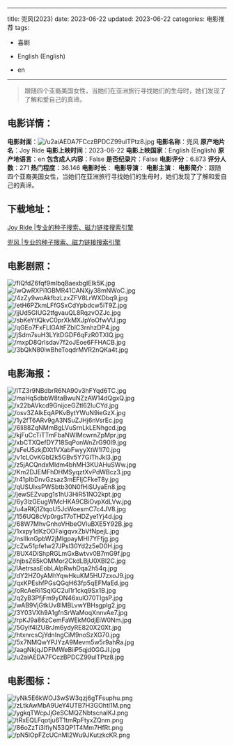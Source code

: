 
---
title: 兜风(2023)
date: 2023-06-22
updated: 2023-06-22
categories: 电影推荐
tags:
- 喜剧

- English (English)
- en
---


> 跟随四个亚裔美国女性，当她们在亚洲旅行寻找她们的生母时，她们发现了了解和爱自己的真谛。

## **电影详情**：

**电影封面**：<img src="https://image.tmdb.org/t/p/w200/u2aiAEDA7FCczBPDCZ99ulTPtz8.jpg" alt="/u2aiAEDA7FCczBPDCZ99ulTPtz8.jpg" title="/u2aiAEDA7FCczBPDCZ99ulTPtz8.jpg">
**电影名称**：兜风
**原产地片名**：Joy Ride
**电影上映时间**：2023-06-22
**电影上映国家**：English (English)
**原产地语言**：en
**包含成人内容**：False
**是否纪录片**：False
**电影评分**：6.873
**评分人数**：271
**热门程度**：36.146
**电影时长**：
**电影导演**：
**电影主演**：
**电影简介**：跟随四个亚裔美国女性，当她们在亚洲旅行寻找她们的生母时，她们发现了了解和爱自己的真谛。

## **下载地址**：
[Joy Ride |专业的种子搜索、磁力链接搜索引擎](https://movie.amd794.com:2083/?search=Joy%20Ride&ordering=&mode=match_phrase&page_size=10&page=1)

[兜风 |专业的种子搜索、磁力链接搜索引擎](https://movie.amd794.com:2083/?search=%E5%85%9C%E9%A3%8E&ordering=&mode=match_phrase&page_size=10&page=1)
 

## **电影剧照**：
<img src="https://image.tmdb.org/t/p/original/fIQfdZ6fqf9mIbqBaexbgIEIk5K.jpg" alt="/fIQfdZ6fqf9mIbqBaexbgIEIk5K.jpg" title="/fIQfdZ6fqf9mIbqBaexbgIEIk5K.jpg"><img src="https://image.tmdb.org/t/p/original/wQwRXPi1GBMR41CANXjy38mNWoC.jpg" alt="/wQwRXPi1GBMR41CANXjy38mNWoC.jpg" title="/wQwRXPi1GBMR41CANXjy38mNWoC.jpg"><img src="https://image.tmdb.org/t/p/original/4zZy9woAkfbzLzxZFV8LrWXDbq9.jpg" alt="/4zZy9woAkfbzLzxZFV8LrWXDbq9.jpg" title="/4zZy9woAkfbzLzxZFV8LrWXDbq9.jpg"><img src="https://image.tmdb.org/t/p/original/etH6PZkmLFfGSxCdYpbdcw5iT9Z.jpg" alt="/etH6PZkmLFfGSxCdYpbdcw5iT9Z.jpg" title="/etH6PZkmLFfGSxCdYpbdcw5iT9Z.jpg"><img src="https://image.tmdb.org/t/p/original/jjUd5GIUG2tfgvauQL8RqzvOZJc.jpg" alt="/jjUd5GIUG2tfgvauQL8RqzvOZJc.jpg" title="/jjUd5GIUG2tfgvauQL8RqzvOZJc.jpg"><img src="https://image.tmdb.org/t/p/original/sbKeYtlQkvC0prXkMXJpYoOfwVU.jpg" alt="/sbKeYtlQkvC0prXkMXJpYoOfwVU.jpg" title="/sbKeYtlQkvC0prXkMXJpYoOfwVU.jpg"><img src="https://image.tmdb.org/t/p/original/qGEo7FxFLlGAltFZblC3rnhzDP4.jpg" alt="/qGEo7FxFLlGAltFZblC3rnhzDP4.jpg" title="/qGEo7FxFLlGAltFZblC3rnhzDP4.jpg"><img src="https://image.tmdb.org/t/p/original/jSdm7suH3LYitDGDF6qFzR0TXIQ.jpg" alt="/jSdm7suH3LYitDGDF6qFzR0TXIQ.jpg" title="/jSdm7suH3LYitDGDF6qFzR0TXIQ.jpg"><img src="https://image.tmdb.org/t/p/original/mxpD8QrIsdav7f2oJEoe6FFHACB.jpg" alt="/mxpD8QrIsdav7f2oJEoe6FFHACB.jpg" title="/mxpD8QrIsdav7f2oJEoe6FFHACB.jpg"><img src="https://image.tmdb.org/t/p/original/3bQkN80lwBheToqdrMVR2nQKa4t.jpg" alt="/3bQkN80lwBheToqdrMVR2nQKa4t.jpg" title="/3bQkN80lwBheToqdrMVR2nQKa4t.jpg">

## **电影海报**：
<img src="https://image.tmdb.org/t/p/original/lTZ3r9NBdbrR6NA90v3hFYqd6TC.jpg" alt="/lTZ3r9NBdbrR6NA90v3hFYqd6TC.jpg" title="/lTZ3r9NBdbrR6NA90v3hFYqd6TC.jpg"><img src="https://image.tmdb.org/t/p/original/maHq5dbbW8taBwuNZzAW14dQgxQ.jpg" alt="/maHq5dbbW8taBwuNZzAW14dQgxQ.jpg" title="/maHq5dbbW8taBwuNZzAW14dQgxQ.jpg"><img src="https://image.tmdb.org/t/p/original/x22bAVkcd9GnijceGZtI62IuCYd.jpg" alt="/x22bAVkcd9GnijceGZtI62IuCYd.jpg" title="/x22bAVkcd9GnijceGZtI62IuCYd.jpg"><img src="https://image.tmdb.org/t/p/original/osv3ZAlkEqAPKvBytYWuN9ieGzX.jpg" alt="/osv3ZAlkEqAPKvBytYWuN9ieGzX.jpg" title="/osv3ZAlkEqAPKvBytYWuN9ieGzX.jpg"><img src="https://image.tmdb.org/t/p/original/1y2fT6ARv9gA3NSuZJHj6nVsrEc.jpg" alt="/1y2fT6ARv9gA3NSuZJHj6nVsrEc.jpg" title="/1y2fT6ARv9gA3NSuZJHj6nVsrEc.jpg"><img src="https://image.tmdb.org/t/p/original/6Ii88ZqNMmBgLVuSrnLkLENhgcd.jpg" alt="/6Ii88ZqNMmBgLVuSrnLkLENhgcd.jpg" title="/6Ii88ZqNMmBgLVuSrnLkLENhgcd.jpg"><img src="https://image.tmdb.org/t/p/original/kjFuCcTiTTmFbaNWIMcwrnZpMpr.jpg" alt="/kjFuCcTiTTmFbaNWIMcwrnZpMpr.jpg" title="/kjFuCcTiTTmFbaNWIMcwrnZpMpr.jpg"><img src="https://image.tmdb.org/t/p/original/xbCTXQefDY718SqPonWnZrG90I9.jpg" alt="/xbCTXQefDY718SqPonWnZrG90I9.jpg" title="/xbCTXQefDY718SqPonWnZrG90I9.jpg"><img src="https://image.tmdb.org/t/p/original/sFeU5zkjDXt1VXabFwyyXtW1l70.jpg" alt="/sFeU5zkjDXt1VXabFwyyXtW1l70.jpg" title="/sFeU5zkjDXt1VXabFwyyXtW1l70.jpg"><img src="https://image.tmdb.org/t/p/original/v1cLOvKGbI2k5GBv5Y7GIThJkl3.jpg" alt="/v1cLOvKGbI2k5GBv5Y7GIThJkl3.jpg" title="/v1cLOvKGbI2k5GBv5Y7GIThJkl3.jpg"><img src="https://image.tmdb.org/t/p/original/z5jACQndxMIdm4bhMH3KUAHuSWw.jpg" alt="/z5jACQndxMIdm4bhMH3KUAHuSWw.jpg" title="/z5jACQndxMIdm4bhMH3KUAHuSWw.jpg"><img src="https://image.tmdb.org/t/p/original/Km2DJEMFhDHMSyqztXvPdWBcz3.jpg" alt="/Km2DJEMFhDHMSyqztXvPdWBcz3.jpg" title="/Km2DJEMFhDHMSyqztXvPdWBcz3.jpg"><img src="https://image.tmdb.org/t/p/original/r41pIbDnvGzsaz3mEFIjCFkeT8y.jpg" alt="/r41pIbDnvGzsaz3mEFIjCFkeT8y.jpg" title="/r41pIbDnvGzsaz3mEFIjCFkeT8y.jpg"><img src="https://image.tmdb.org/t/p/original/qUSUlxsPWSbtb30N0fHiSUyaEn8.jpg" alt="/qUSUlxsPWSbtb30N0fHiSUyaEn8.jpg" title="/qUSUlxsPWSbtb30N0fHiSUyaEn8.jpg"><img src="https://image.tmdb.org/t/p/original/jewSEZvupg1s1hU3HiR51NO2kpt.jpg" alt="/jewSEZvupg1s1hU3HiR51NO2kpt.jpg" title="/jewSEZvupg1s1hU3HiR51NO2kpt.jpg"><img src="https://image.tmdb.org/t/p/original/6y3lzGEugWMcHKA9CBiOvpXdLVw.jpg" alt="/6y3lzGEugWMcHKA9CBiOvpXdLVw.jpg" title="/6y3lzGEugWMcHKA9CBiOvpXdLVw.jpg"><img src="https://image.tmdb.org/t/p/original/u4aRKj1ZtqoU5JcWoesmC7c4JV8.jpg" alt="/u4aRKj1ZtqoU5JcWoesmC7c4JV8.jpg" title="/u4aRKj1ZtqoU5JcWoesmC7c4JV8.jpg"><img src="https://image.tmdb.org/t/p/original/156UQ8cVp0rgsT7oTHDZye1Yj4d.jpg" alt="/156UQ8cVp0rgsT7oTHDZye1Yj4d.jpg" title="/156UQ8cVp0rgsT7oTHDZye1Yj4d.jpg"><img src="https://image.tmdb.org/t/p/original/68W7MhvGnhoVHbeOVIuBXE5Y92B.jpg" alt="/68W7MhvGnhoVHbeOVIuBXE5Y92B.jpg" title="/68W7MhvGnhoVHbeOVIuBXE5Y92B.jpg"><img src="https://image.tmdb.org/t/p/original/1xxpy1dKzODFaigqvxZbVfNpejL.jpg" alt="/1xxpy1dKzODFaigqvxZbVfNpejL.jpg" title="/1xxpy1dKzODFaigqvxZbVfNpejL.jpg"><img src="https://image.tmdb.org/t/p/original/nsIIknGpbW2jMlgpayMHI7YFfjg.jpg" alt="/nsIIknGpbW2jMlgpayMHI7YFfjg.jpg" title="/nsIIknGpbW2jMlgpayMHI7YFfjg.jpg"><img src="https://image.tmdb.org/t/p/original/cZw51pfe1w27JPsl30Yd2z5eD0H.jpg" alt="/cZw51pfe1w27JPsl30Yd2z5eD0H.jpg" title="/cZw51pfe1w27JPsl30Yd2z5eD0H.jpg"><img src="https://image.tmdb.org/t/p/original/8UX4DiShpRGLmGxBwtvv0B7mG9f.jpg" alt="/8UX4DiShpRGLmGxBwtvv0B7mG9f.jpg" title="/8UX4DiShpRGLmGxBwtvv0B7mG9f.jpg"><img src="https://image.tmdb.org/t/p/original/njbsZ65kOMMor2CkdLBjU0XBI2C.jpg" alt="/njbsZ65kOMMor2CkdLBjU0XBI2C.jpg" title="/njbsZ65kOMMor2CkdLBjU0XBI2C.jpg"><img src="https://image.tmdb.org/t/p/original/lAetrsasEobLAlpRwhDqa2h54q.jpg" alt="/lAetrsasEobLAlpRwhDqa2h54q.jpg" title="/lAetrsasEobLAlpRwhDqa2h54q.jpg"><img src="https://image.tmdb.org/t/p/original/dY2HZ0yAMhYqwHkuKM5HU7zxoJ9.jpg" alt="/dY2HZ0yAMhYqwHkuKM5HU7zxoJ9.jpg" title="/dY2HZ0yAMhYqwHkuKM5HU7zxoJ9.jpg"><img src="https://image.tmdb.org/t/p/original/qxKPEshfPGsQGqH63fp5qEFMaEd.jpg" alt="/qxKPEshfPGsQGqH63fp5qEFMaEd.jpg" title="/qxKPEshfPGsQGqH63fp5qEFMaEd.jpg"><img src="https://image.tmdb.org/t/p/original/oRcAeRi1SqlGC2uI1r1ckq9Sx1B.jpg" alt="/oRcAeRi1SqlGC2uI1r1ckq9Sx1B.jpg" title="/oRcAeRi1SqlGC2uI1r1ckq9Sx1B.jpg"><img src="https://image.tmdb.org/t/p/original/q2yB3PfjFm9yDN46xulO70TIgsP.jpg" alt="/q2yB3PfjFm9yDN46xulO70TIgsP.jpg" title="/q2yB3PfjFm9yDN46xulO70TIgsP.jpg"><img src="https://image.tmdb.org/t/p/original/wAB9VjGtkUv8lMBLvwYBHsgplg2.jpg" alt="/wAB9VjGtkUv8lMBLvwYBHsgplg2.jpg" title="/wAB9VjGtkUv8lMBLvwYBHsgplg2.jpg"><img src="https://image.tmdb.org/t/p/original/3Y03VXh9A1gfnSrWaMoqXnnvAe7.jpg" alt="/3Y03VXh9A1gfnSrWaMoqXnnvAe7.jpg" title="/3Y03VXh9A1gfnSrWaMoqXnnvAe7.jpg"><img src="https://image.tmdb.org/t/p/original/rpKJ9a86zCemFaWEkM0djEiW0Nm.jpg" alt="/rpKJ9a86zCemFaWEkM0djEiW0Nm.jpg" title="/rpKJ9a86zCemFaWEkM0djEiW0Nm.jpg"><img src="https://image.tmdb.org/t/p/original/5GyIf4lZU8rJm6ydyRE820X20Xt.jpg" alt="/5GyIf4lZU8rJm6ydyRE820X20Xt.jpg" title="/5GyIf4lZU8rJm6ydyRE820X20Xt.jpg"><img src="https://image.tmdb.org/t/p/original/htxnrcsCjYdnIngCiM9noSzXG70.jpg" alt="/htxnrcsCjYdnIngCiM9noSzXG70.jpg" title="/htxnrcsCjYdnIngCiM9noSzXG70.jpg"><img src="https://image.tmdb.org/t/p/original/5x7NMQwYPJYzA9Mevm5w5r9ahRa.jpg" alt="/5x7NMQwYPJYzA9Mevm5w5r9ahRa.jpg" title="/5x7NMQwYPJYzA9Mevm5w5r9ahRa.jpg"><img src="https://image.tmdb.org/t/p/original/aagNkjqJDFlMWeBiiP5qjd0GGJI.jpg" alt="/aagNkjqJDFlMWeBiiP5qjd0GGJI.jpg" title="/aagNkjqJDFlMWeBiiP5qjd0GGJI.jpg"><img src="https://image.tmdb.org/t/p/original/u2aiAEDA7FCczBPDCZ99ulTPtz8.jpg" alt="/u2aiAEDA7FCczBPDCZ99ulTPtz8.jpg" title="/u2aiAEDA7FCczBPDCZ99ulTPtz8.jpg">

## **电影图标**：
<img src="https://image.tmdb.org/t/p/original/yNk5E6kWOJ3wSW3qzj6gTFsuphu.png" alt="/yNk5E6kWOJ3wSW3qzj6gTFsuphu.png" title="/yNk5E6kWOJ3wSW3qzj6gTFsuphu.png"><img src="https://image.tmdb.org/t/p/original/zLtkAwMbA9UeY4UTB7H3GOhtl1M.png" alt="/zLtkAwMbA9UeY4UTB7H3GOhtl1M.png" title="/zLtkAwMbA9UeY4UTB7H3GOhtl1M.png"><img src="https://image.tmdb.org/t/p/original/ygkqTWcpJjGeSCMQZNbtscnalKJ.png" alt="/ygkqTWcpJjGeSCMQZNbtscnalKJ.png" title="/ygkqTWcpJjGeSCMQZNbtscnalKJ.png"><img src="https://image.tmdb.org/t/p/original/tRxEQLFqotju6T1tmRpFtyxZQnm.png" alt="/tRxEQLFqotju6T1tmRpFtyxZQnm.png" title="/tRxEQLFqotju6T1tmRpFtyxZQnm.png"><img src="https://image.tmdb.org/t/p/original/86oZzTi3IfiyN53QP1T4Mm7HfRt.png" alt="/86oZzTi3IfiyN53QP1T4Mm7HfRt.png" title="/86oZzTi3IfiyN53QP1T4Mm7HfRt.png"><img src="https://image.tmdb.org/t/p/original/pN5lOpFZcUCnMI2Wu9JKutzkcKR.png" alt="/pN5lOpFZcUCnMI2Wu9JKutzkcKR.png" title="/pN5lOpFZcUCnMI2Wu9JKutzkcKR.png">
